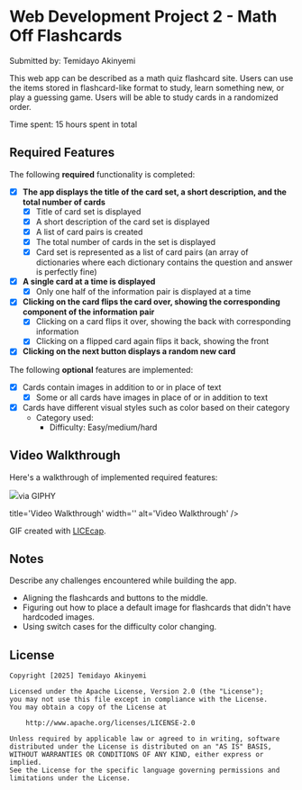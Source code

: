# Web Development Project 2 - Math Off Flashcards

Submitted by: Temidayo Akinyemi

This web app can be described as a math quiz flashcard site. Users can use the items stored in flashcard-like format to study, learn something new, or play a guessing game. Users will be able to study cards in a randomized order.

Time spent: 15 hours spent in total

## Required Features

The following **required** functionality is completed:


- [x] **The app displays the title of the card set, a short description, and the total number of cards**
  - [x] Title of card set is displayed 
  - [x] A short description of the card set is displayed 
  - [x] A list of card pairs is created
  - [x] The total number of cards in the set is displayed 
  - [x] Card set is represented as a list of card pairs (an array of dictionaries where each dictionary contains the question and answer is perfectly fine)
- [x] **A single card at a time is displayed**
  - [x] Only one half of the information pair is displayed at a time
- [x] **Clicking on the card flips the card over, showing the corresponding component of the information pair**
  - [x] Clicking on a card flips it over, showing the back with corresponding information 
  - [x] Clicking on a flipped card again flips it back, showing the front
- [x] **Clicking on the next button displays a random new card**

The following **optional** features are implemented:

- [x] Cards contain images in addition to or in place of text
  - [x] Some or all cards have images in place of or in addition to text
- [x] Cards have different visual styles such as color based on their category
  - Category used:
    - Difficulty: Easy/medium/hard

## Video Walkthrough

Here's a walkthrough of implemented required features:

<img src='https://giphy.com/gifs/TAikUfzqED7RN86iC4'>via GIPHY</a></p> title='Video Walkthrough' width='' alt='Video Walkthrough' />

<!-- Replace this with whatever GIF tool you used! -->
GIF created with <a href="https://media1.giphy.com/media/v1.Y2lkPTc5MGI3NjExOW05ZW9lc2tkeXh2NHF2YTJ2N2txcTl5djhxMWs2ZDRnNHZtN3B1ZSZlcD12MV9pbnRlcm5hbF9naWZfYnlfaWQmY3Q9Zw/TAikUfzqED7RN86iC4/giphy.gif">LICEcap</a>.  
<!-- Recommended tools:
[Kap](https://getkap.co/) for macOS
[ScreenToGif](https://www.screentogif.com/) for Windows
[peek](https://github.com/phw/peek) for Linux. -->

## Notes

Describe any challenges encountered while building the app.
- Aligning the flashcards and buttons to the middle.
- Figuring out how to place a default image for flashcards that didn't have hardcoded images.
- Using switch cases for the difficulty color changing.

## License

    Copyright [2025] Temidayo Akinyemi

    Licensed under the Apache License, Version 2.0 (the "License");
    you may not use this file except in compliance with the License.
    You may obtain a copy of the License at

        http://www.apache.org/licenses/LICENSE-2.0

    Unless required by applicable law or agreed to in writing, software
    distributed under the License is distributed on an "AS IS" BASIS,
    WITHOUT WARRANTIES OR CONDITIONS OF ANY KIND, either express or implied.
    See the License for the specific language governing permissions and
    limitations under the License.
